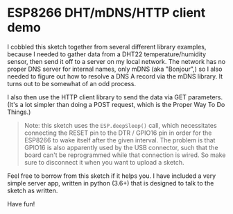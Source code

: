 # ESP8266 DHT/mDNS/HTTP client demo

I cobbled this sketch together from several different library
examples, because I needed to gather data from a DHT22
temperature/humidity sensor, then send it off to a server
on my local network.  The network has no proper DNS server
for internal names, only mDNS (aka "Bonjour",) so I also
needed to figure out how to resolve a DNS A record via
the mDNS library.  It turns out to be somewhat of an odd
process.

I also then use the HTTP client library to send
the data via GET parameters.  (It's a lot simpler than
doing a POST request, which is the Proper Way To
Do Things.)

> Note: this sketch uses the `ESP.deepSleep()` call,
> which necessitates connecting the RESET pin to the
> DTR / GPIO16 pin in order for the ESP8266 to wake
> itself after the given interval.  The problem is
> that GPIO16 is also apparently used by the USB
> connector, such that the board can't be
> reprogrammed while that connection is wired.
> So make sure to disconnect it when you want to
> upload a sketch.

Feel free to borrow from this sketch if it helps you. I have
included a very simple server app, written in python (3.6+)
that is designed to talk to the sketch as written.

Have fun!

